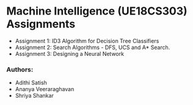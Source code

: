 # Machine Intelligence (UE18CS303) Assignments

- Assignment 1: ID3 Algorithm for Decision Tree Classifiers
- Assignment 2: Search Algorithms - DFS, UCS and A* Search.
- Assignment 3: Designing a Neural Network


### Authors:
- Adithi Satish
- Ananya Veeraraghavan
- Shriya Shankar
